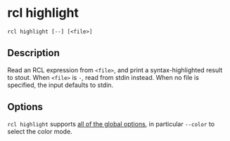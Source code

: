 # rcl highlight

    rcl highlight [--] [<file>]

## Description

Read an <abbr>RCL</abbr> expression from `<file>`, and print a syntax-highlighted
result to stout. When `<file>` is `-`, read from stdin instead. When no file is
specified, the input defaults to stdin.

## Options

`rcl highlight` supports [all of the global options](rcl.md#global-options),
in particular `--color` to select the color mode.
